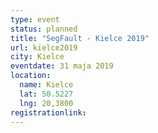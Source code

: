 ```yaml
---
type: event
status: planned
title: "SegFault - Kielce 2019"
url: kielce2019
city: Kielce
eventdate: 31 maja 2019
location:
  name: Kielce
  lat: 50.5227
  lng: 20,3800
registrationlink: 
---
```

